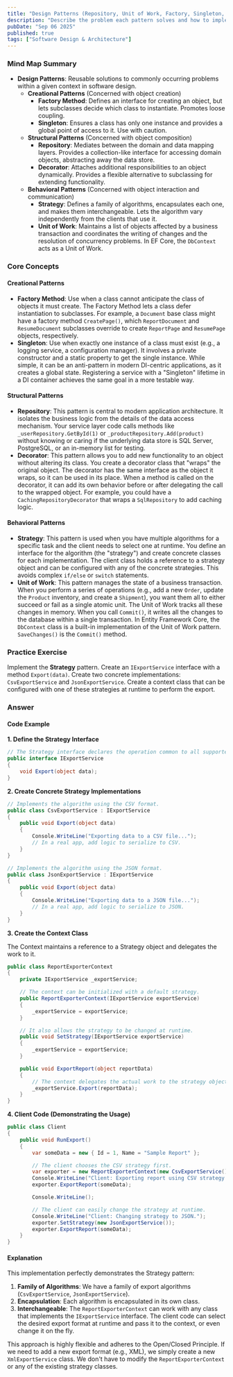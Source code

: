 ```yaml
---
title: "Design Patterns (Repository, Unit of Work, Factory, Singleton, Strategy, Decorator)"
description: "Describe the problem each pattern solves and how to implement it."
pubDate: "Sep 06 2025"
published: true
tags: ["Software Design & Architecture"]
---
```


### Mind Map Summary

- **Design Patterns**: Reusable solutions to commonly occurring problems within a given context in software design.
  - **Creational Patterns** (Concerned with object creation)
    - **Factory Method**: Defines an interface for creating an object, but lets subclasses decide which class to instantiate. Promotes loose coupling.
    - **Singleton**: Ensures a class has only one instance and provides a global point of access to it. Use with caution.
  - **Structural Patterns** (Concerned with object composition)
    - **Repository**: Mediates between the domain and data mapping layers. Provides a collection-like interface for accessing domain objects, abstracting away the data store.
    - **Decorator**: Attaches additional responsibilities to an object dynamically. Provides a flexible alternative to subclassing for extending functionality.
  - **Behavioral Patterns** (Concerned with object interaction and communication)
    - **Strategy**: Defines a family of algorithms, encapsulates each one, and makes them interchangeable. Lets the algorithm vary independently from the clients that use it.
    - **Unit of Work**: Maintains a list of objects affected by a business transaction and coordinates the writing of changes and the resolution of concurrency problems. In EF Core, the `DbContext` acts as a Unit of Work.

### Core Concepts

#### Creational Patterns
- **Factory Method**: Use when a class cannot anticipate the class of objects it must create. The Factory Method lets a class defer instantiation to subclasses. For example, a `Document` base class might have a factory method `CreatePage()`, which `ReportDocument` and `ResumeDocument` subclasses override to create `ReportPage` and `ResumePage` objects, respectively.
- **Singleton**: Use when exactly one instance of a class must exist (e.g., a logging service, a configuration manager). It involves a private constructor and a static property to get the single instance. While simple, it can be an anti-pattern in modern DI-centric applications, as it creates a global state. Registering a service with a "Singleton" lifetime in a DI container achieves the same goal in a more testable way.

#### Structural Patterns
- **Repository**: This pattern is central to modern application architecture. It isolates the business logic from the details of the data access mechanism. Your service layer code calls methods like `_userRepository.GetById(1)` or `_productRepository.Add(product)` without knowing or caring if the underlying data store is SQL Server, PostgreSQL, or an in-memory list for testing.
- **Decorator**: This pattern allows you to add new functionality to an object without altering its class. You create a decorator class that "wraps" the original object. The decorator has the same interface as the object it wraps, so it can be used in its place. When a method is called on the decorator, it can add its own behavior before or after delegating the call to the wrapped object. For example, you could have a `CachingRepositoryDecorator` that wraps a `SqlRepository` to add caching logic.

#### Behavioral Patterns
- **Strategy**: This pattern is used when you have multiple algorithms for a specific task and the client needs to select one at runtime. You define an interface for the algorithm (the "strategy") and create concrete classes for each implementation. The client class holds a reference to a strategy object and can be configured with any of the concrete strategies. This avoids complex `if/else` or `switch` statements.
- **Unit of Work**: This pattern manages the state of a business transaction. When you perform a series of operations (e.g., add a new `Order`, update the `Product` inventory, and create a `Shipment`), you want them all to either succeed or fail as a single atomic unit. The Unit of Work tracks all these changes in memory. When you call `Commit()`, it writes all the changes to the database within a single transaction. In Entity Framework Core, the `DbContext` class is a built-in implementation of the Unit of Work pattern. `SaveChanges()` is the `Commit()` method.

### Practice Exercise

Implement the **Strategy** pattern. Create an `IExportService` interface with a method `Export(data)`. Create two concrete implementations: `CsvExportService` and `JsonExportService`. Create a context class that can be configured with one of these strategies at runtime to perform the export.

### Answer

#### Code Example

**1. Define the Strategy Interface**

```csharp
// The Strategy interface declares the operation common to all supported versions.
public interface IExportService
{
    void Export(object data);
}
```

**2. Create Concrete Strategy Implementations**

```csharp
// Implements the algorithm using the CSV format.
public class CsvExportService : IExportService
{
    public void Export(object data)
    {
        Console.WriteLine("Exporting data to a CSV file...");
        // In a real app, add logic to serialize to CSV.
    }
}

// Implements the algorithm using the JSON format.
public class JsonExportService : IExportService
{
    public void Export(object data)
    {
        Console.WriteLine("Exporting data to a JSON file...");
        // In a real app, add logic to serialize to JSON.
    }
}
```

**3. Create the Context Class**

The Context maintains a reference to a Strategy object and delegates the work to it.

```csharp
public class ReportExporterContext
{
    private IExportService _exportService;

    // The context can be initialized with a default strategy.
    public ReportExporterContext(IExportService exportService)
    {
        _exportService = exportService;
    }

    // It also allows the strategy to be changed at runtime.
    public void SetStrategy(IExportService exportService)
    {
        _exportService = exportService;
    }

    public void ExportReport(object reportData)
    {
        // The context delegates the actual work to the strategy object.
        _exportService.Export(reportData);
    }
}
```

**4. Client Code (Demonstrating the Usage)**

```csharp
public class Client
{
    public void RunExport()
    {
        var someData = new { Id = 1, Name = "Sample Report" };

        // The client chooses the CSV strategy first.
        var exporter = new ReportExporterContext(new CsvExportService());
        Console.WriteLine("Client: Exporting report using CSV strategy.");
        exporter.ExportReport(someData);

        Console.WriteLine();

        // The client can easily change the strategy at runtime.
        Console.WriteLine("Client: Changing strategy to JSON.");
        exporter.SetStrategy(new JsonExportService());
        exporter.ExportReport(someData);
    }
}
```

#### Explanation

This implementation perfectly demonstrates the Strategy pattern:

1.  **Family of Algorithms**: We have a family of export algorithms (`CsvExportService`, `JsonExportService`).
2.  **Encapsulation**: Each algorithm is encapsulated in its own class.
3.  **Interchangeable**: The `ReportExporterContext` can work with any class that implements the `IExportService` interface. The client code can select the desired export format at runtime and pass it to the context, or even change it on the fly.

This approach is highly flexible and adheres to the Open/Closed Principle. If we need to add a new export format (e.g., XML), we simply create a new `XmlExportService` class. We don't have to modify the `ReportExporterContext` or any of the existing strategy classes.